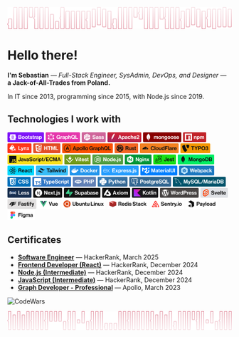 ![Sebastian - Atypography](atypography-1.png)

# Hello there!

**I'm Sebastian** _— Full-Stack Engineer, SysAdmin, DevOps, and Designer —_ **a Jack-of-All-Trades from Poland.**

In IT since 2013, programming since 2015, with Node.js since 2019.

## Technologies I work with

![Bootstrap](badges/bootstrap.png)
![GraphQL](badges/graphql.png)
![Sass](badges/sass.png)
![Apache2](badges/apache2.png)
![mongoose](badges/mongoose.png)
![npm](badges/npm.png)
![Lynx](badges/lynx.png)
![HTML](badges/html.png)
![Apollo GraphQL](badges/apollo.png)
![Rust](badges/rust.png)
![CloudFlare](badges/cloudflare.png)
![Typo3](badges/typo3.png)
![JavaScript](badges/javascript_ecma.png)
![Vitest](badges/vitest.png)
![Node.js](badges/nodejs.png)
![Nginx](badges/nginx.png)
![Jest](badges/jest.png)
![MongoDB](badges/mongodb.png)
![React](badges/react.png)
![TailwindCSS](badges/tailwind.png)
![Docker](badges/docker.png)
![Express.js](badges/expressjs.png)
![MaterialUI](badges/materialui.png)
![Webpack](badges/webpack.png)
![CSS](badges/css.png)
![TypeScript](badges/typescript.png)
![PHP](badges/php.png)
![Python](badges/python.png)
![PostgreSQL](badges/postgres.png)
![MySQL/MariaDB](badges/mysql-maria.png)
![Less](badges/less.png)
![Next.js](badges/next.png)
![Supabase](badges/supabase.png)
![Axiom](badges/axiom.png)
![Kotlin](badges/kotlin.png)
![WordPress](badges/wordpress.png)
![Svelte](badges/svelte.png)
![Fastify](badges/fastify.png)
![Vue](badges/vue.png)
![Ubuntu](badges/ubuntu.png)
![Redis Stack](badges/redis.png)
![Sentry](badges/sentry.png)
![Payload](badges/payload.png)
![Figma](badges/figma.png)

## Certificates
- [**Software Engineer**](https://www.hackerrank.com/certificates/ccf26368dc8e) — HackerRank, March 2025
- [**Frontend Developer (React)**](https://www.hackerrank.com/certificates/cc64bf036d27) — HackerRank, December 2024
- [**Node.js (Intermediate)**](https://www.hackerrank.com/certificates/929d0f789294) — HackerRank, December 2024
- [**JavaScript (Intermediate)**](https://www.hackerrank.com/certificates/ec0c9084d54c) — HackerRank, December 2024
- [**Graph Developer - Professional**](https://www.apollographql.com/tutorials/certifications/5597fc96-d7b7-4a10-bda9-84189dd071cf) — Apollo, March 2023

![CodeWars](https://www.codewars.com/users/wirkijowski/badges/small)


![Wirkijowski - Atypography](atypography-2.png)

